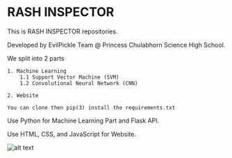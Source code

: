 # RASH INSPECTOR

This is RASH INSPECTOR repositories.

Developed by EvilPickle Team @ Princess Chulabhorn Science High School.

We split into 2 parts

    1. Machine Learning
        1.1 Support Vector Machine (SVM)
        1.2 Convolutional Neural Network (CNN)
        
    2. Website
    
    You can clone then pip(3) install the requirements.txt
    
Use Python for Machine Learning Part and Flask API.

Use HTML, CSS, and JavaScript for Website.

![alt text](https://github.com/filmer2002/RASH_INSPECTOR/blob/master/HOME.png)
